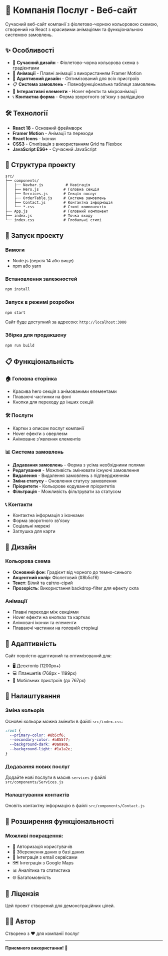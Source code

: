 # 🚀 Компанія Послуг - Веб-сайт

Сучасний веб-сайт компанії з фіолетово-чорною кольоровою схемою, створений на React з красивими анімаціями та функціональною системою замовлень.

## ✨ Особливості

- 🎨 **Сучасний дизайн** - Фіолетово-чорна кольорова схема з градієнтами
- 🌟 **Анімації** - Плавні анімації з використанням Framer Motion
- 📱 **Адаптивний дизайн** - Оптимізований для всіх пристроїв
- 📋 **Система замовлень** - Повнофункціональна таблиця замовлень
- 🎯 **Інтерактивні елементи** - Hover ефекти та мікроанімації
- 📞 **Контактна форма** - Форма зворотного зв'язку з валідацією

## 🛠️ Технології

- **React 18** - Основний фреймворк
- **Framer Motion** - Анімації та переходи
- **React Icons** - Іконки
- **CSS3** - Стилізація з використанням Grid та Flexbox
- **JavaScript ES6+** - Сучасний JavaScript

## 📁 Структура проекту

```
src/
├── components/
│   ├── Navbar.js          # Навігація
│   ├── Hero.js           # Головна секція
│   ├── Services.js       # Секція послуг
│   ├── OrderTable.js     # Система замовлень
│   ├── Contact.js        # Контактна інформація
│   └── *.css             # Стилі компонентів
├── App.js                # Головний компонент
├── index.js              # Точка входу
└── index.css             # Глобальні стилі
```

## 🚀 Запуск проекту

### Вимоги
- Node.js (версія 14 або вище)
- npm або yarn

### Встановлення залежностей
```bash
npm install
```

### Запуск в режимі розробки
```bash
npm start
```

Сайт буде доступний за адресою: `http://localhost:3000`

### Збірка для продакшену
```bash
npm run build
```

## 📋 Функціональність

### 🏠 Головна сторінка
- Красива hero секція з анімованими елементами
- Плаваючі частинки на фоні
- Кнопки для переходу до інших секцій

### 🛠️ Послуги
- Картки з описом послуг компанії
- Hover ефекти з оверлеєм
- Анімоване з'явлення елементів

### 📊 Система замовлень
- **Додавання замовлень** - Форма з усіма необхідними полями
- **Редагування** - Можливість змінювати існуючі замовлення
- **Видалення** - Видалення замовлень з підтвердженням
- **Зміна статусу** - Оновлення статусу замовлення
- **Пріоритети** - Кольорове кодування пріоритетів
- **Фільтрація** - Можливість фільтрувати за статусом

### 📞 Контакти
- Контактна інформація з іконками
- Форма зворотного зв'язку
- Соціальні мережі
- Заглушка для карти

## 🎨 Дизайн

### Кольорова схема
- **Основний фон**: Градієнт від чорного до темно-синього
- **Акцентний колір**: Фіолетовий (#8b5cf6)
- **Текст**: Білий та світло-сірий
- **Прозорість**: Використання backdrop-filter для ефекту скла

### Анімації
- Плавні переходи між секціями
- Hover ефекти на кнопках та картках
- Анімовані іконки та елементи
- Плаваючі частинки на головній сторінці

## 📱 Адаптивність

Сайт повністю адаптивний та оптимізований для:
- 🖥️ Десктопів (1200px+)
- 💻 Планшетів (768px - 1199px)
- 📱 Мобільних пристроїв (до 767px)

## 🔧 Налаштування

### Зміна кольорів
Основні кольори можна змінити в файлі `src/index.css`:
```css
:root {
  --primary-color: #8b5cf6;
  --secondary-color: #a855f7;
  --background-dark: #0a0a0a;
  --background-light: #1a1a2e;
}
```

### Додавання нових послуг
Додайте нові послуги в масив `services` у файлі `src/components/Services.js`

### Налаштування контактів
Оновіть контактну інформацію в файлі `src/components/Contact.js`

## 🚀 Розширення функціональності

### Можливі покращення:
- 🔐 Авторизація користувачів
- 💾 Збереження даних в базі даних
- 📧 Інтеграція з email сервісами
- 🗺️ Інтеграція з Google Maps
- 📊 Аналітика та статистика
- 🌐 Багатомовність

## 📄 Ліцензія

Цей проект створений для демонстраційних цілей.

## 👨‍💻 Автор

Створено з ❤️ для компанії послуг

---

**Приємного використання! 🎉**


